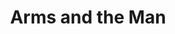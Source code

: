 ---
title: Arms and the Man
year: 1924
opening_date: 
closing_date: 
layout: productions
image:
image_caption:
image_credit:
playbill:
category:
details:
  Theatre: Theatre Jacksonville
  Venue:
cast:
  Mouka: Dore' Beauchamp-Nobbs
  Captain Bluntschli: E.S. Beauchamp-Nobbs
  A Russian Officer: H. C. Spence
  Nicola: J.H. Pratt
  Maina: Maria May
  Catherine Petcoff: Mrs. J. H. Pratt
  Major Sergius Saranoff: Philip S. May
  Major Petcoff: W. R. Carter
crew:
  Director: Birsa Shepard
  Stage and Lights: Martha Race
  Music: Mrs. Rowland Marshall
external_links:
---